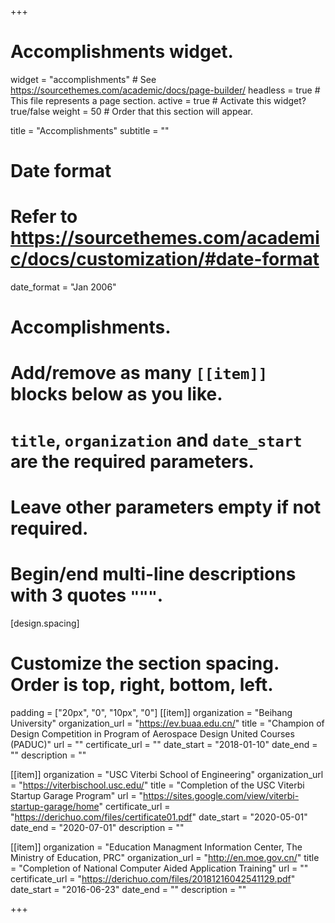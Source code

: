 +++
# Accomplishments widget.
widget = "accomplishments"  # See https://sourcethemes.com/academic/docs/page-builder/
headless = true  # This file represents a page section.
active = true  # Activate this widget? true/false
weight = 50  # Order that this section will appear.

title = "Accomplish&shy;ments"
subtitle = ""

# Date format
#   Refer to https://sourcethemes.com/academic/docs/customization/#date-format
date_format = "Jan 2006"

# Accomplishments.
#   Add/remove as many `[[item]]` blocks below as you like.
#   `title`, `organization` and `date_start` are the required parameters.
#   Leave other parameters empty if not required.
#   Begin/end multi-line descriptions with 3 quotes `"""`.
[design.spacing]
  # Customize the section spacing. Order is top, right, bottom, left.
  padding = ["20px", "0", "10px", "0"]
[[item]]
  organization = "Beihang University"
  organization_url = "https://ev.buaa.edu.cn/"
  title = "Champion of Design Competition in Program of Aerospace Design United Courses (PADUC)"
  url = ""
  certificate_url = ""
  date_start = "2018-01-10"
  date_end = ""
  description = ""

[[item]]
  organization = "USC Viterbi School of Engineering"
  organization_url = "https://viterbischool.usc.edu/"
  title = "Completion of the USC Viterbi Startup Garage Program"
  url = "https://sites.google.com/view/viterbi-startup-garage/home"
  certificate_url = "https://derichuo.com/files/certificate01.pdf"
  date_start = "2020-05-01"
  date_end = "2020-07-01"
  description = ""
  
[[item]]
  organization = "Education Managment Information Center, The Ministry of Education, PRC"
  organization_url = "http://en.moe.gov.cn/"
  title = "Completion of National Computer Aided Application Training"
  url = ""
  certificate_url = "https://derichuo.com/files/20181216042541129.pdf"
  date_start = "2016-06-23"
  date_end = ""
  description = ""

+++
